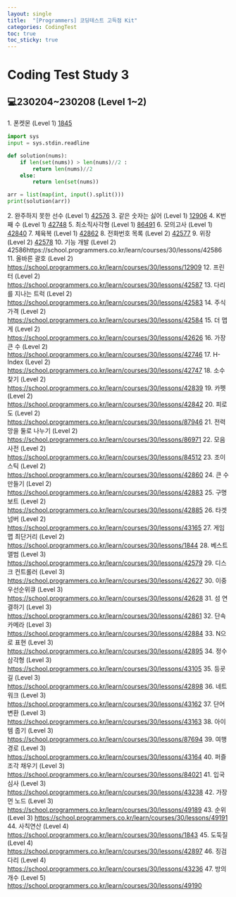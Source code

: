 ```yaml
---
layout: single
title:  "[Programmers] 코딩테스트 고득점 Kit"
categories: CodingTest
toc: true
toc_sticky: true
---
```


# Coding Test Study 3

## 💻230204~230208 (Level 1~2)
1\. 폰켓몬 (Level 1)
[1845](https://school.programmers.co.kr/learn/courses/30/lessons/1845)
```python
import sys
input = sys.stdin.readline

def solution(nums):
    if len(set(nums)) > len(nums)//2 :
        return len(nums)//2
    else:
        return len(set(nums))

arr = list(map(int, input().split()))
print(solution(arr))
```
2\. 완주하지 못한 선수 (Level 1)
[42576](https://school.programmers.co.kr/learn/courses/30/lessons/42576)
3\. 같은 숫자는 싫어 (Level 1)
[12906](https://school.programmers.co.kr/learn/courses/30/lessons/12906)
4\. K번째 수 (Level 1)
[42748](https://school.programmers.co.kr/learn/courses/30/lessons/42748)
5\. 최소직사각형 (Level 1)
[86491](https://school.programmers.co.kr/learn/courses/30/lessons/86491)
6\. 모의고사 (Level 1)
[42840](https://school.programmers.co.kr/learn/courses/30/lessons/42840)
7\. 체육복 (Level 1)
[42862](https://school.programmers.co.kr/learn/courses/30/lessons/42862)
8\. 전화번호 목록 (Level 2)
[42577](https://school.programmers.co.kr/learn/courses/30/lessons/42577)
9\. 위장 (Level 2)
[42578](https://school.programmers.co.kr/learn/courses/30/lessons/42578)
10\. 기능 개발 (Level 2)
42586https://school.programmers.co.kr/learn/courses/30/lessons/42586
11\. 올바른 괄호 (Level 2)
https://school.programmers.co.kr/learn/courses/30/lessons/12909
12\. 프린터 (Level 2)
https://school.programmers.co.kr/learn/courses/30/lessons/42587
13\. 다리를 지나는 트럭 (Level 2)
https://school.programmers.co.kr/learn/courses/30/lessons/42583
14\. 주식가격 (Level 2)
https://school.programmers.co.kr/learn/courses/30/lessons/42584
15\. 더 맵게 (Level 2)
https://school.programmers.co.kr/learn/courses/30/lessons/42626
16\. 가장 큰 수 (Level 2)
https://school.programmers.co.kr/learn/courses/30/lessons/42746
17\. H-Index (Level 2)
https://school.programmers.co.kr/learn/courses/30/lessons/42747
18\. 소수 찾기 (Level 2)
https://school.programmers.co.kr/learn/courses/30/lessons/42839
19\. 카펫 (Level 2)
https://school.programmers.co.kr/learn/courses/30/lessons/42842
20\. 피로도 (Level 2)
https://school.programmers.co.kr/learn/courses/30/lessons/87946
21\. 전력망을 둘로 나누기 (Level 2)
https://school.programmers.co.kr/learn/courses/30/lessons/86971
22\. 모음사전 (Level 2)
https://school.programmers.co.kr/learn/courses/30/lessons/84512
23\. 조이스틱 (Level 2)
https://school.programmers.co.kr/learn/courses/30/lessons/42860
24\. 큰 수 만들기 (Level 2)
https://school.programmers.co.kr/learn/courses/30/lessons/42883
25\. 구명보트 (Level 2)
https://school.programmers.co.kr/learn/courses/30/lessons/42885
26\. 타겟 넘버 (Level 2)
https://school.programmers.co.kr/learn/courses/30/lessons/43165
27\. 게임 맵 최단거리 (Level 2)
https://school.programmers.co.kr/learn/courses/30/lessons/1844
28\. 베스트앨범 (Level 3)
https://school.programmers.co.kr/learn/courses/30/lessons/42579
29\. 디스크 컨트롤러 (Level 3)
https://school.programmers.co.kr/learn/courses/30/lessons/42627
30\. 이중우선순위큐 (Level 3)
https://school.programmers.co.kr/learn/courses/30/lessons/42628
31\. 섬 연결하기 (Level 3)
https://school.programmers.co.kr/learn/courses/30/lessons/42861
32\. 단속카메라 (Level 3)
https://school.programmers.co.kr/learn/courses/30/lessons/42884
33\. N으로 표현 (Level 3)
https://school.programmers.co.kr/learn/courses/30/lessons/42895
34\. 정수 삼각형 (Level 3)
https://school.programmers.co.kr/learn/courses/30/lessons/43105
35\. 등굣길 (Level 3)
https://school.programmers.co.kr/learn/courses/30/lessons/42898
36\. 네트워크 (Level 3)
https://school.programmers.co.kr/learn/courses/30/lessons/43162
37\. 단어 변환 (Level 3)
https://school.programmers.co.kr/learn/courses/30/lessons/43163
38\. 아이템 줍기 (Level 3)
https://school.programmers.co.kr/learn/courses/30/lessons/87694
39\. 여행경로 (Level 3)
https://school.programmers.co.kr/learn/courses/30/lessons/43164
40\. 퍼즐 조각 채우기 (Level 3)
https://school.programmers.co.kr/learn/courses/30/lessons/84021
41\. 입국심사 (Level 3)
https://school.programmers.co.kr/learn/courses/30/lessons/43238
42\. 가장 먼 노드 (Level 3)
https://school.programmers.co.kr/learn/courses/30/lessons/49189
43\. 순위 (Level 3)
https://school.programmers.co.kr/learn/courses/30/lessons/49191
44\. 사칙연산 (Level 4)
https://school.programmers.co.kr/learn/courses/30/lessons/1843
45\. 도둑질 (Level 4)
https://school.programmers.co.kr/learn/courses/30/lessons/42897
46\. 징검다리 (Level 4)
https://school.programmers.co.kr/learn/courses/30/lessons/43236
47\. 방의 개수 (Level 5)
https://school.programmers.co.kr/learn/courses/30/lessons/49190